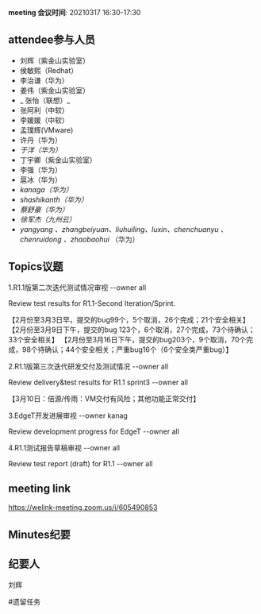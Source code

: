 **meeting 会议时间**: 20210317 16:30-17:30

## attendee参与人员
- 刘辉（紫金山实验室）
-  侯敏熙（Redhat） 
- 李治谦（华为） 
-   姜伟（紫金山实验室）  
- _ 张怡（联想）_ 
- 张阿利（中软）
- 李媛媛（中软）
- 孟璞辉(VMware) 
- 许丹（华为）
-  _于洋（华为）_   
-  丁宇卿（紫金山实验室）
-   李强（华为） 
-  扈冰（华为） 
-    _kanaga（华为）_  
-  _shashikanth（华为）_ 
-  _蔡舒豪（华为）_ 
-  _徐军杰（九州云）_ 
- _yangyang 、zhangbeiyuan、liuhuiling、luxin、chenchuanyu 、chenruidong 、zhaobaohui_   （华为）

## Topics议题

1.R1.1版第二次迭代测试情况审视 --owner all

Review test results for R1.1-Second Iteration/Sprint.

【2月份至3月3日早，提交的bug99个，5个取消，26个完成；21个安全相关】
【2月份至3月9日下午，提交的bug 123个，6个取消，27个完成，73个待确认；33个安全相关】
【2月份至3月16日下午，提交的bug203个，9个取消，70个完成，98个待确认；44个安全相关；严重bug16个（6个安全类严重bug）】

2.R1.1版第三次迭代研发交付及测试情况 --owner all

Review delivery&test results for R1.1 sprint3 --owner all

【3月10日：倍源/传雨：VM交付有风险；其他功能正常交付】

3.EdgeT开发进展审视 --owner kanag

Review development progress for EdgeT --owner all

4.R1.1测试报告草稿审视 --owner all

Review test report (draft) for R1.1 --owner all

## meeting link
https://welink-meeting.zoom.us/j/605490853

## Minutes纪要
## 纪要人
刘辉

#遗留任务

